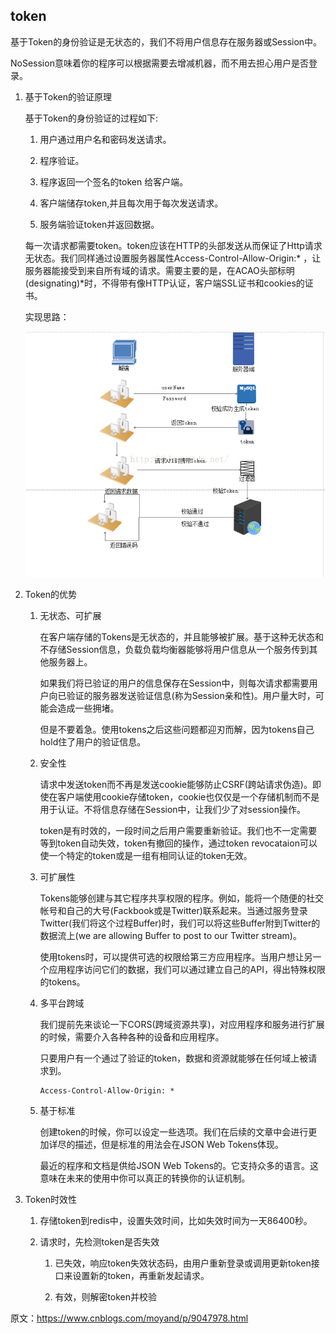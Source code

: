 ## token

基于Token的身份验证是无状态的，我们不将用户信息存在服务器或Session中。　　

NoSession意味着你的程序可以根据需要去增减机器，而不用去担心用户是否登录。

1. 基于Token的验证原理

    基于Token的身份验证的过程如下:

    1. 用户通过用户名和密码发送请求。

    2. 程序验证。

    3. 程序返回一个签名的token 给客户端。

    4. 客户端储存token,并且每次用于每次发送请求。

    5. 服务端验证token并返回数据。

    每一次请求都需要token。token应该在HTTP的头部发送从而保证了Http请求无状态。我们同样通过设置服务器属性Access-Control-Allow-Origin:* ，让服务器能接受到来自所有域的请求。需要主要的是，在ACAO头部标明(designating)*时，不得带有像HTTP认证，客户端SSL证书和cookies的证书。

    实现思路：

    ![](experience/experience-token-principle.png)

2. Token的优势

    1. 无状态、可扩展

        在客户端存储的Tokens是无状态的，并且能够被扩展。基于这种无状态和不存储Session信息，负载负载均衡器能够将用户信息从一个服务传到其他服务器上。

        如果我们将已验证的用户的信息保存在Session中，则每次请求都需要用户向已验证的服务器发送验证信息(称为Session亲和性)。用户量大时，可能会造成一些拥堵。

        但是不要着急。使用tokens之后这些问题都迎刃而解，因为tokens自己hold住了用户的验证信息。

    2. 安全性

        请求中发送token而不再是发送cookie能够防止CSRF(跨站请求伪造)。即使在客户端使用cookie存储token，cookie也仅仅是一个存储机制而不是用于认证。不将信息存储在Session中，让我们少了对session操作。

        token是有时效的，一段时间之后用户需要重新验证。我们也不一定需要等到token自动失效，token有撤回的操作，通过token revocataion可以使一个特定的token或是一组有相同认证的token无效。

    3. 可扩展性

        Tokens能够创建与其它程序共享权限的程序。例如，能将一个随便的社交帐号和自己的大号(Fackbook或是Twitter)联系起来。当通过服务登录Twitter(我们将这个过程Buffer)时，我们可以将这些Buffer附到Twitter的数据流上(we are allowing Buffer to post to our Twitter stream)。

        使用tokens时，可以提供可选的权限给第三方应用程序。当用户想让另一个应用程序访问它们的数据，我们可以通过建立自己的API，得出特殊权限的tokens。

    4. 多平台跨域

        我们提前先来谈论一下CORS(跨域资源共享)，对应用程序和服务进行扩展的时候，需要介入各种各种的设备和应用程序。

        只要用户有一个通过了验证的token，数据和资源就能够在任何域上被请求到。

        ```
        Access-Control-Allow-Origin: *
        ```

    5. 基于标准

        创建token的时候，你可以设定一些选项。我们在后续的文章中会进行更加详尽的描述，但是标准的用法会在JSON Web Tokens体现。

        最近的程序和文档是供给JSON Web Tokens的。它支持众多的语言。这意味在未来的使用中你可以真正的转换你的认证机制。

3. Token时效性

    1. 存储token到redis中，设置失效时间，比如失效时间为一天86400秒。

    2. 请求时，先检测token是否失效

        1. 已失效，响应token失效状态码，由用户重新登录或调用更新token接口来设置新的token，再重新发起请求。

        2. 有效，则解密token并校验

原文：https://www.cnblogs.com/moyand/p/9047978.html


